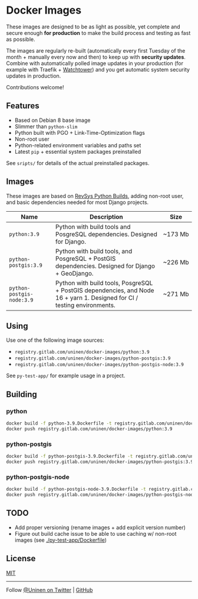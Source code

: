 # Docker Images

These images are designed to be as light as possible, yet complete and secure enough **for production** to make the build process and testing as fast as possible.

The images are regularly re-built (automatically every first Tuesday of the month + manually every now and then) to keep up with **security updates**. Combine with automatically polled image updates in your production (for example with Traefik + [Watchtower](https://containrrr.dev/watchtower/)) and you get automatic system security updates in production.

Contributions welcome!

## Features

- Based on Debian 8 base image
- Slimmer than `python-slim`
- Python built with PGO + Link-Time-Optimization flags
- Non-root user
- Python-related environment variables and paths set
- Latest `pip` + essential system packages preinstalled

See `sripts/` for details of the actual preinstalled packages.

## Images

These images are based on [RevSys Python Builds](https://github.com/revsys/optimized-python-docker), adding non-root user, and basic dependencies needed for most Django projects.

| Name | Description | Size |
| --- | --- | --- |
| `python:3.9` | Python with build tools and PosgreSQL dependencies. Designed for Django. | ~173&nbsp;Mb |
| `python-postgis:3.9` | Python with build tools, and PosgreSQL + PostGIS dependencies. Designed for Django + GeoDjango. | ~226&nbsp;Mb |
| `python-postgis-node:3.9` | Python with build tools, PosgreSQL + PostGIS dependencies, and Node 16 + yarn 1. Designed for CI / testing environments. | ~271&nbsp;Mb |

## Using

Use one of the following image sources:

- `registry.gitlab.com/uninen/docker-images/python:3.9`
- `registry.gitlab.com/uninen/docker-images/python-postgis:3.9`
- `registry.gitlab.com/uninen/docker-images/python-postgis-node:3.9`

See `py-test-app/` for example usage in a project.

## Building

### python

```sh
docker build -f python-3.9.Dockerfile -t registry.gitlab.com/uninen/docker-images/python:3.9 .
docker push registry.gitlab.com/uninen/docker-images/python:3.9
```
### python-postgis

```sh
docker build -f python-postgis-3.9.Dockerfile -t registry.gitlab.com/uninen/docker-images/python-postgis:3.9 .
docker push registry.gitlab.com/uninen/docker-images/python-postgis:3.9
```

### python-postgis-node

```sh
docker build -f python-postgis-node-3.9.Dockerfile -t registry.gitlab.com/uninen/docker-images/python-postgis-node:3.9 .
docker push registry.gitlab.com/uninen/docker-images/python-postgis-node:3.9
```
## TODO

- Add proper versioning (rename images + add explicit version number)
- Figure out build cache issue to be able to use caching w/ non-root images (see [./py-test-app/Dockerfile](./py-test-app/Dockerfile))

## License

[MIT](./LICENCE)

----

Follow [@Uninen on Twitter](https://twitter.com/uninen) | [GitHub](https://github.com/Uninen)